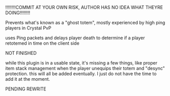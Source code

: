 !!!!!!!!COMMIT AT YOUR OWN RISK, AUTHOR HAS NO IDEA WHAT THEYRE DOING!!!!!!!!



Prevents what's known as a "ghost totem", mostly experienced by high ping players in Crystal PvP

uses Ping packets and delays player death to determine if a player retotemed in time on the client side

NOT FINISHED

while this plugin is in a usable state, it's missing a few things, like proper item stack management when the player unequips their totem and "desync" protection.
this will all be added eventually. I just do not have the time to add it at the moment.



PENDING REWRITE

